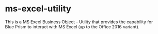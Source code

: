 # ms-excel-utility
This is a MS Excel Business Object - Utility that provides the capability for Blue Prism to interact with MS Excel (up to the Office 2016 variant).
